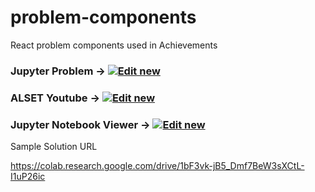 # problem-components

React problem components used in Achievements

### Jupyter Problem -> [![Edit new](https://codesandbox.io/static/img/play-codesandbox.svg)](https://codesandbox.io/s/github/walkwel/problem-components/tree/master/components/jupyterProblem)

### ALSET Youtube -> [![Edit new](https://codesandbox.io/static/img/play-codesandbox.svg)](https://codesandbox.io/s/github/NUS-ALSET/problem-components/tree/master/ALSET-youtube)

### Jupyter Notebook Viewer -> [![Edit new](https://codesandbox.io/static/img/play-codesandbox.svg)](https://codesandbox.io/s/github/NUS-ALSET/problem-components/tree/master/jupyter-notebook-viewer)

Sample Solution URL

https://colab.research.google.com/drive/1bF3vk-jB5_Dmf7BeW3sXCtL-I1uP26ic
